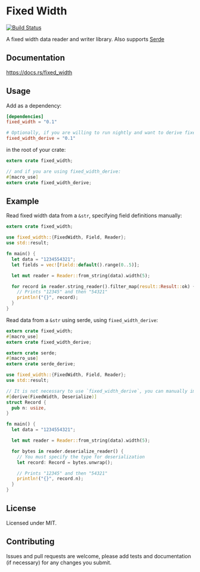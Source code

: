 # Fixed Width

[![Build Status](https://travis-ci.org/twking7/fixed_width.svg?branch=master)](https://travis-ci.org/twking7/fixed_width)

A fixed width data reader and writer library. Also supports [Serde](https://github.com/serde-rs/serde)

## Documentation

https://docs.rs/fixed_width

## Usage

Add as a dependency:

```toml
[dependencies]
fixed_width = "0.1"

# Optionally, if you are willing to run nightly and want to derive fixed width field definitions:
fixed_width_derive = "0.1"
```

in the root of your crate:

```rust
extern crate fixed_width;

// and if you are using fixed_width_derive:
#[macro_use]
extern crate fixed_width_derive;
```

## Example

Read fixed width data from a `&str`, specifying field definitions manually:

```rust
extern crate fixed_width;

use fixed_width::{FixedWidth, Field, Reader};
use std::result;

fn main() {
  let data = "1234554321";
  let fields = vec![Field::default().range(0..5)];

  let mut reader = Reader::from_string(data).width(5);

  for record in reader.string_reader().filter_map(result::Result::ok) {
    // Prints "12345" and then "54321"
    println!("{}", record);
  }
}
```

Read data from a `&str` using serde, using `fixed_width_derive`:

```rust
extern crate fixed_width;
#[macro_use]
extern crate fixed_width_derive;

extern crate serde;
#[macro_use]
extern crate serde_derive;

use fixed_width::{FixedWidth, Field, Reader};
use std::result;

// It is not necessary to use `fixed_width_derive`, you can manually implement the `FixedWidth` trait.
#[derive(FixedWidth, Deserialize)]
struct Record {
  pub n: usize,
}

fn main() {
  let data = "1234554321";

  let mut reader = Reader::from_string(data).width(5);

  for bytes in reader.deserialize_reader() {
    // You must specify the type for deserialization
    let record: Record = bytes.unwrap();

    // Prints "12345" and then "54321"
    println!("{}", record.n);
  }
}
```

## License

Licensed under MIT.

## Contributing

Issues and pull requests are welcome, please add tests and documentation (if necessary) for any changes you submit.
